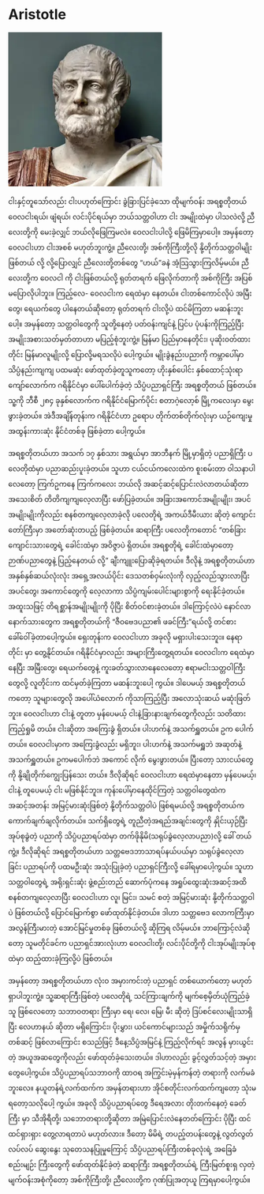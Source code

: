 # Aristotle
![Aristotle](./images/img-001.png)

ငါးနှင့်တူသော်လည်း ငါးပဟုတ်ကြောင်း ခွဲခြားပြင်ခဲ့သော ထိုမျက်ဝန်း အရစ္စတိုတယ် ဝေလငါးရယ်၊ ဖျံရယ်၊ လင်းပိုင်ရယ်မှာ ဘယ်သတ္တဝါဟာ ငါး အမျိုးထဲမှာ ပါသလဲလို့ ညီလေးတို့ကို မေးခဲ့လျှင် ဘယ်လိုဖြေကြမလဲ။ ဝေလငါးပါလို့ ဖြေမိကြမှာပေါ့။ အမှန်တော့ ဝေလငါးဟာ ငါးအစစ် မဟုတ်ဘူးကွဲ့။ ညီလေးတို့၊ အစ်ကိုကြီးတို့လို နို့တိုက်သတ္တဝါမျိုး ဖြစ်တယ် လို့ လို့ပြောလျှင် ညီလေးတို့တစ်တွေ “ဟယ်”ခနဲ အံ့သြသွားကြလိမ့်မယ်။ ညီလေးတို့က ဝေလငါ ကို ငါးဖြစ်တယ်လို့ ရုတ်တရက် ဖြေလိုက်တာကို အစ်ကိုကြီး အပြစ်မပြောလိုပါဘူး။ ကြည့်လေ- ဝေလငါးက ရေထဲမှာ နေတယ်။ ငါးတစ်ကောင်လိုပဲ အမြီးတွေ၊ ရေယက်တွေ ပါနေတယ်ဆိုတော့ ရုတ်တရက် ငါးလို့ပဲ ထင်မိကြတာ မဆန်းဘူးပေါ့။ အမှန်တော့ သတ္တဝါတွေကို သူတို့နေတဲ့ ပတ်ဝန်းကျင်နဲ့ ပြင်ပ ပုံပန်းကိုကြည့်ပြီး အမျိုးအစားသတ်မှတ်တာဟာ မပြည့်စုံဘူးကွဲ့။ မြန်မာ ပြည်မှာနေတိုင်း၊ ပုဆိုးဝတ်ထားတိုင်း မြန်မာလူမျိုးလို့ ပြောလို့မရသလိုပဲ ပေါ့ကွယ်။ မျိုးခွဲနည်းပညာကို ကမ္ဘာပေါ်မှာ သိပ္ပံနည်းကျကျ ပထမဆုံး ဖော်ထုတ်ခဲ့တူသူကတော့ ဟိုးနှစ်ပေါင်း နှစ်ထောင့်သုံးရာကျော်လောက်က ဂရိနိုင်ငံမှာ ပေါ်ပေါက်ခဲ့တဲ့ သိပ္ပံပညာရှင်ကြီး အရစ္စတိုတယ် ဖြစ်တယ်။ သူ့ကို ဘီစီ ၂၈၄ ခုနှစ်လောက်က ဂရိနိုင်ငံမြောက်ပိုင်း စတာဂဲ့လော့စ် မြို့ကလေးမှာ မွေးဖွားခဲ့တယ်။ အဲဒီအချိန်တုန်းက ဂရိနိုင်ငံဟာ ဥရောပ တိုက်တစ်တိုက်လုံးမှာ ယဉ်ကျေးမှုအထွန်းကားဆုံး နိုင်ငံတစ်ခု ဖြစ်ခဲ့တာ ပေါ့ကွယ်။ 

အရစ္စတိုတယ်ဟာ အသက် ၁၇ နှစ်သား အရွယ်မှာ အာဘီနက် မြို့မှာရှိတဲ့ ပညာရှိကြီး ပလေတိုထံမှာ ပညာဆည်းပူးခဲ့တယ်။ သူဟာ ငယ်ငယ်ကလေးထဲက စူးစမ်းတာ ဝါသနာပါလေတော့ ကြက်ဥကနေ ကြက်ကလေး ဘယ်လို အဆင့်ဆင့်ပြောင်းလဲလာတယ်ဆိုတာ အသေးစိတ် တိတိကျကျလေ့လာပြီး ဖော်ပြခဲ့တယ်။ အခြားအကောင်အမျိုးမျိုး၊ အပင် အမျိုးမျိုးကိုလည်း စနစ်တကျလေ့လာခဲ့လို ပလေတိုရဲ့ အကယ်ဒီမီးယား ဆိုတဲ့ ကျောင်းတော်ကြီးမှာ အတော်ဆုံးတပည့် ဖြစ်ခဲ့တယ်။ ဆရာကြီး ပလေတိုကတောင် “တစ်ခြားကျောင်းသားတွေရဲ့ ခေါင်းထဲမှာ အဝိဇ္ဇာပဲ ရှိတယ်။ အရစ္စတိုရဲ့ ခေါင်းထဲမှာတော့ ဉာဏ်ပညာတွေနဲ့ ပြည့်နေတယ် လို့” ချီးကျူးပြောဆိုခဲ့ရတယ်။ ဒီလိုနဲ့ အရစ္စတိုတယ်ဟာ အနှစ်နှစ်ဆယ်လုံးလုံး အရှေ့အလယ်ပိုင်း ဒေသတစ်ဝှမ်းလုံးကို လှည့်လည်သွားလာပြီး အပင်တွေ၊ အကောင်တွေကို လေ့လာကာ သိပ္ပံကျမ်းပေါင်းများစွာကို ရေးနိုင်ခဲ့တယ်။ အထူးသဖြင့် တိရစ္ဆာန်အမျိုးမျိုးကို ပိုပြီး စိတ်ဝင်စားခဲ့တယ်။ ဒါကြောင့်လဲပဲ နောင်လာ နောက်သားတွေက အရစ္စတိုတယ်ကို “ဇီဝဗေဒပညာ၏ ဖခင်ကြီး”ရယ်လို့ တင်စားခေါ်ဝေါ်ခဲ့တာပေါ့ကွယ်။ ရှေးတုန်းက ဝေလငါးဟာ အခုလို မရှားပါးသေးဘူး။ နေရာတိုင်း မှာ တွေ့နိုင်တယ်။ ဂရိနိုင်ငံမှာလည်း အများကြီးတွေ့ရတယ်။ ဝေလငါးက ရေထဲမှာနေပြီး အမြီးတွေ၊ ရေယက်တွေနဲ့ ကူးခတ်သွားလာနေလေတော့ ဧရာမငါးသတ္တဝါကြီးတွေလို့ လူတိုင်းက ထင်မှတ်ခဲ့ကြတာ မဆန်းဘူးပေါ့ ကွယ်။ ဒါပေမယ့် အရစ္စတိုတယ်ကတော့ သူများတွေလို အပေါ်ယံလောက် ကိုသာကြည့်ပြီး အလောသုံးဆယ် မဆုံးဖြတ်ဘူး။ ဝေလငါးဟာ ငါးနဲ့ တူတာ မှန်ပေမယ့် ငါးနဲ့ခြားနားချက်တွေကိုလည်း သတိထား ကြည့်ရှုမိ တယ်။ ငါးဆိုတာ အကြေးခွံ ရှိတယ်။ ပါးဟက်နဲ့ အသက်ရှူတယ်။ ဥက ပေါက်တယ်။ ဝေလငါးမှာက အကြေးခွံလည်း မရှိဘူး၊ ပါးဟက်နဲ့ အသက်မရှူဘဲ အဆုတ်နဲ့ အသက်ရှူတယ်။ ဥကမပေါက်ဘဲ အကောင် လိုက် မွေးဖွားတယ်။ ပြီးတော့ သားငယ်တွေကို နို့ချိုတိုက်ကျွေးပြန်သေး တယ်။ ဒီလိုဆိုရင် ဝေလငါးဟာ ရေထဲမှာနေတာ မှန်ပေမယ့်၊ ငါးနဲ့ တူပေမယ့် ငါး မဖြစ်နိုင်ဘူး။ ကုန်းပေါ်မှာနေထိုင်ကြတဲ့ သတ္တဝါတွေထဲက အဆင့်အတန်း အမြင့်မားဆုံးဖြစ်တဲ့ နို့တိုက်သတ္တဝါပဲ ဖြစ်ရမယ်လို့ အရစ္စတိုတယ်က ကောက်ချက်ချလိုက်တယ်။ သက်ရှိတွေရဲ့ တူညီတဲ့အရည်အချင်းတွေကို နှိုင်းယှဉ်ပြီး အုပ်စုခွဲတဲ့ ပညာကို သိပ္ပံပညာရပ်ထဲမှာ တက်ဖိုနိုမိ(သရုပ်ခွဲလေ့လာပညာ)လို့ ခေါ် တယ်ကွဲ့။ ဒီလိုဆိုရင် အရစ္စတိုတယ်ဟာ သတ္တဗေဒဘာသာရပ်နယ်ပယ်မှာ သရုပ်ခွဲလေ့လာခြင်း ပညာရပ်ကို ပထမဦးဆုံး အသုံးပြုခဲ့တဲ့ ပညာရှင်ကြီးလို့ ခေါ်ရမှာပေါ့ကွယ်။ သူဟာ သတ္တဝါတွေရဲ့ အရိုးရှင်းဆုံး ဖွဲ့စည်းတည် ဆောက်ပုံကနေ အရှုပ်ထွေးဆုံးအဆင့်အထိ စနစ်တကျလေ့လာပြီး ဝေလငါးဟာ လူ၊ မြင်း၊ သမင် စတဲ့ အမြင့်မားဆုံး နို့တိုက်သတ္တဝါပဲ ဖြစ်တယ်လို့ ပြောင်မြောက်စွာ ဖော်ထုတ်နိုင်ခဲ့တယ်။ ဒါဟာ သတ္တဗေဒ လောကကြီးမှာ အလွန်ကြီးမားတဲ့ အောင်မြင်မှုတစ်ခု ဖြစ်တယ်လို့ ဆိုကြရ လိမ့်မယ်။ ဘာကြောင့်လဲဆိုတော့ သူမတိုင်ခင်က ပညာရှင်အားလုံးဟာ ဝေလငါးတို့၊ လင်းပိုင်တို့ကို ငါးအုပ်မျိုးအုပ်စုထဲမှာ ထည့်ထားခဲ့ကြလို့ပဲ ဖြစ်တယ်။ 


အမှန်တော့ အရစ္စတိုတယ်ဟာ လုံးဝ အမှားကင်းတဲ့ ပညာရှင် တစ်ယောက်တော့ မဟုတ်ရှာပါဘူးကွဲ့။ သူ့ဆရာကြီးဖြစ်တဲ့ ပလေတိုရဲ့ သင်ကြားချက်ကို မျက်စေ့မှိတ်ယုံကြည်ခဲ့သူ ဖြစ်လေတော့ သဘာဝတရား ကြီးမှာ ရေ၊ လေ၊ မြေ၊ မီး ဆိုတဲ့ ဒြပ်စင်လေးမျိုးသာရှိပြီး လေဟာနယ် ဆိုတာ မရှိကြောင်း၊ ပိုးမွှား၊ ယင်ကောင်များသည် အမှိုက်သရိုက်မှတစ်ဆင့် ဖြစ်လာကြောင်း စသည်ဖြင့် ဒီနေ့သိပ္ပံအမြင်နဲ့ ကြည့်လိုက်ရင် အလွန် မှားယွင်းတဲ့ အယူအဆတွေကိုလည်း ဖော်ထုတ်ခဲ့သေးတယ်။ ဒါဟာလည်း ခွင့်လွှတ်သင့်တဲ့ အမှားတွေပေါ့ကွယ်။ သိပ္ပံပညာရပ်သဘာဝကို ထာဝရ အကြွင်းမဲ့မှန်ကန်တဲ့ တရားကို လက်မခံဘူးလေ။ နယူတန်ရဲ့လက်ထက်က အမှန်တရားဟာ အိုင်စတိုင်းလက်ထက်ကျတော့ သုံးမရတော့သလိုပေါ့ ကွယ်။ အခုလို သိပ္ပံပညာရပ်တွေ ဒီရေအလား တိုးတက်နေတဲ့ ခေတ်ကြီး မှာ သီအိုရီတို့၊ သဘောတရားတို့ဆိုတာ အမြဲပြောင်းလဲနေတတ်ကြောင်း ပိုပြီး ထင်ထင်ရှားရှား တွေ့လာရတာပဲ မဟုတ်လား။ ဒီတော့ မိမိရဲ့ တပည့်တပန်းတွေနဲ့ လွတ်လွတ်လပ်လပ် ဆွေးနွေး သုတေသနပြုမှုကြောင့် သိပ္ပံပညာရပ်ကြီးတစ်ခုလုံးရဲ့ အခြေခံစည်းမျဉ်း ကြီးတွေကို ဖော်ထုတ်နိုင်ခဲ့တဲ့ ဆရာကြီး အရစ္စတိုတယ်ရဲ့ ကြီးမြတ်စူးရှ လှတဲ့ မျက်ဝန်းအစုံကိုတော့ အစ်ကိုကြီးတို့၊ ညီလေးတို့က ဂုဏ်ပြုအတုယူ ကြရမှာပေါ့ကွယ်။